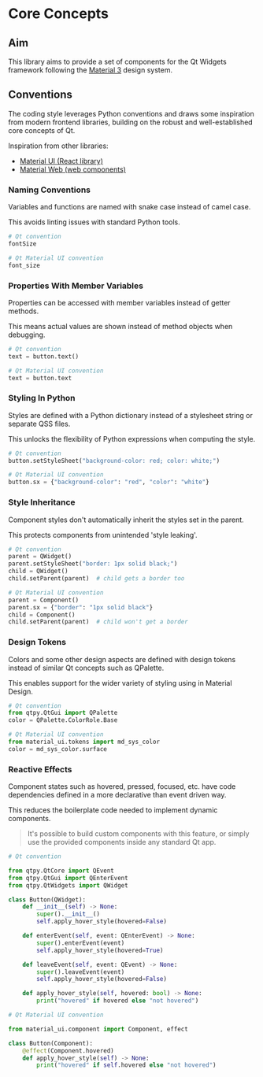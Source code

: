 # Core Concepts

## Aim

This library aims to provide a set of components for the Qt Widgets
framework following the [Material 3](http://m3.material.io/) design
system.

## Conventions

The coding style leverages Python conventions and draws some inspiration
from modern frontend libraries, building on the robust and
well-established core concepts of Qt.

Inspiration from other libraries:

- [Material UI (React library)](https://mui.com/)
- [Material Web (web components)](https://material-web.dev/)

### Naming Conventions

Variables and functions are named with snake case instead of
camel case.

This avoids linting issues with standard Python tools.

```python
# Qt convention
fontSize

# Qt Material UI convention
font_size
```

### Properties With Member Variables

Properties can be accessed with member variables instead of getter
methods.

This means actual values are shown instead of method objects when
debugging.

```python
# Qt convention
text = button.text()

# Qt Material UI convention
text = button.text
```

### Styling In Python

Styles are defined with a Python dictionary instead of a stylesheet
string or separate QSS files.

This unlocks the flexibility of Python expressions when computing the
style.

```python
# Qt convention
button.setStyleSheet("background-color: red; color: white;")

# Qt Material UI convention
button.sx = {"background-color": "red", "color": "white"}
```

### Style Inheritance

Component styles don't automatically inherit the styles set in the
parent.

This protects components from unintended 'style leaking'.

```python
# Qt convention
parent = QWidget()
parent.setStyleSheet("border: 1px solid black;")
child = QWidget()
child.setParent(parent)  # child gets a border too

# Qt Material UI convention
parent = Component()
parent.sx = {"border": "1px solid black"}
child = Component()
child.setParent(parent)  # child won't get a border
```

### Design Tokens

Colors and some other design aspects are defined with design tokens
instead of similar Qt concepts such as QPalette.

This enables support for the wider variety of styling using in Material
Design.

```python
# Qt convention
from qtpy.QtGui import QPalette
color = QPalette.ColorRole.Base

# Qt Material UI convention
from material_ui.tokens import md_sys_color
color = md_sys_color.surface
```

### Reactive Effects

Component states such as hovered, pressed, focused, etc. have code
dependencies defined in a more declarative than event driven way.

This reduces the boilerplate code needed to implement dynamic
components.

> It's possible to build custom components with this feature, or simply
> use the provided components inside any standard Qt app.

```python
# Qt convention

from qtpy.QtCore import QEvent
from qtpy.QtGui import QEnterEvent
from qtpy.QtWidgets import QWidget

class Button(QWidget):
    def __init__(self) -> None:
        super().__init__()
        self.apply_hover_style(hovered=False)

    def enterEvent(self, event: QEnterEvent) -> None:
        super().enterEvent(event)
        self.apply_hover_style(hovered=True)

    def leaveEvent(self, event: QEvent) -> None:
        super().leaveEvent(event)
        self.apply_hover_style(hovered=False)

    def apply_hover_style(self, hovered: bool) -> None:
        print("hovered" if hovered else "not hovered")

# Qt Material UI convention

from material_ui.component import Component, effect

class Button(Component):
    @effect(Component.hovered)
    def apply_hover_style(self) -> None:
        print("hovered" if self.hovered else "not hovered")
```

